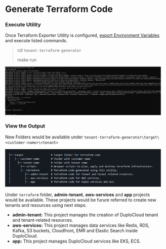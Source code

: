 # Generate Terraform Code

### Execute Utility

Once Terraform Exporter Utility is configured, [export Environment Variables](install-terraform-utility.md#prepare-environment-variable-in-bash) and execute listed commands.

> cd `tenant-terraform-generator`
>
> make run

![Utility  Execution in-progress](<../../../.gitbook/assets/image (24) (2).png>)

### View the Output

New Folders would be available under `tenant-terraform-generator\target\<customer-name>\<tenant>`

![Target Folder View](<../../../.gitbook/assets/image (41).png>)

Under `terraform` folder, **admin-tenant**, **aws-services** and **app** projects would be available. These projects would be furure referred to create new tenants and resources using next steps.

* **admin-tenant:**  This project manages the creation of DuploCloud tenant and tenant-related resources.
* **aws-services:** This project manages data services like Redis, RDS, Kafka, S3 buckets, Cloudfront, EMR and Elastic Search inside DuploCloud.
* **app:** This project manages DuploCloud services like EKS, ECS.
